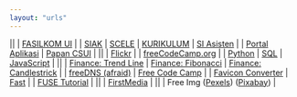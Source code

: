 ```yaml
---
layout: "urls"
---
```


||
| [FASILKOM UI](https://www.cs.ui.ac.id/) | 
| [SIAK](https://academic.ui.ac.id/) | [SCELE](https://scele.cs.ui.ac.id/) | [KURIKULUM](https://scele.cs.ui.ac.id/pluginfile.php/1279/block_html/content/Kurikulum%20Sarjana%202016.pdf) | [SI Asisten](https://siasisten.cs.ui.ac.id/) | 
| [Portal Aplikasi](https://apps.cs.ui.ac.id/) | [Papan CSUI](https://papan.cs.ui.ac.id/) |
||
| [Flickr](https://www.flickr.com/) |
| [freeCodeCamp.org](https://www.youtube.com/channel/UC8butISFwT-Wl7EV0hUK0BQ) |
| [Python](https://www.youtube.com/watch?v=rfscVS0vtbw) | [SQL](https://www.youtube.com/watch?v=HXV3zeQKqGY) | [JavaScript](https://www.youtube.com/watch?v=PkZNo7MFNFg) |
||
| [Finance: Trend Line](https://en.wikipedia.org/wiki/Trend_line_(technical_analysis)) | [Finance: Fibonacci](https://en.wikipedia.org/wiki/Fibonacci_retracement) | [Finance: Candlestrick](https://en.wikipedia.org/wiki/Candlestick_pattern) |
| [freeDNS (afraid)](https://freedns.afraid.org/) | [Free Code Camp](https://www.youtube.com/c/Freecodecamp) |
| [Favicon Converter](https://favicon.io/favicon-converter/) | [Fast](https://fast.com/) |
| [FUSE Tutorial](https://www.cs.nmsu.edu/~pfeiffer/fuse-tutorial/html/) |
||
| [FirstMedia](https://my.firstmedia.com/) |
||
| Free Img ([Pexels](https://www.pexels.com/)) ([Pixabay](https://pixabay.com/)) |
